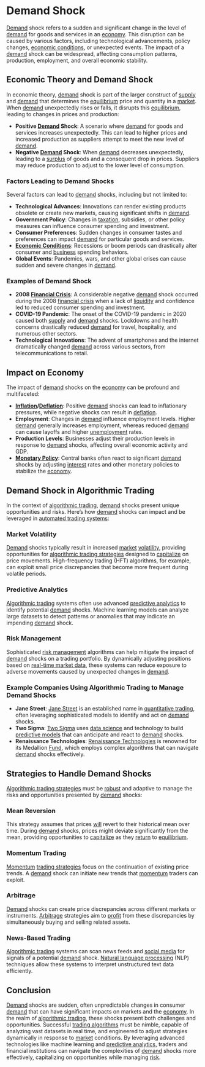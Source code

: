 # Demand Shock

[Demand](../d/demand.md) shock refers to a sudden and significant change in the level of [demand](../d/demand.md) for goods and services in an [economy](../e/economy.md). This disruption can be caused by various factors, including technological advancements, policy changes, [economic conditions](../e/economic_conditions.md), or unexpected events. The impact of a [demand](../d/demand.md) shock can be widespread, affecting consumption patterns, production, employment, and overall economic stability.

## Economic Theory and Demand Shock

In economic theory, [demand](../d/demand.md) shock is part of the larger construct of [supply](../s/supply.md) and [demand](../d/demand.md) that determines the [equilibrium](../e/equilibrium.md) price and quantity in a [market](../m/market.md). When [demand](../d/demand.md) unexpectedly rises or falls, it disrupts this [equilibrium](../e/equilibrium.md), leading to changes in prices and production:

- **Positive [Demand](../d/demand.md) Shock**: A scenario where [demand](../d/demand.md) for goods and services increases unexpectedly. This can lead to higher prices and increased production as suppliers attempt to meet the new level of [demand](../d/demand.md).
- **Negative [Demand](../d/demand.md) Shock**: When [demand](../d/demand.md) decreases unexpectedly, leading to a [surplus](../s/surplus.md) of goods and a consequent drop in prices. Suppliers may reduce production to adjust to the lower level of consumption.

### Factors Leading to Demand Shocks

Several factors can lead to [demand](../d/demand.md) shocks, including but not limited to:

- **Technological Advances**: Innovations can render existing products obsolete or create new markets, causing significant shifts in [demand](../d/demand.md).
- **Government Policy**: Changes in [taxation](../t/taxation.md), subsidies, or other policy measures can influence consumer spending and investment.
- **Consumer Preferences**: Sudden changes in consumer tastes and preferences can impact [demand](../d/demand.md) for particular goods and services.
- **[Economic Conditions](../e/economic_conditions.md)**: Recessions or boom periods can drastically alter consumer and [business](../b/business.md) spending behaviors.
- **Global Events**: Pandemics, wars, and other global crises can cause sudden and severe changes in [demand](../d/demand.md).

### Examples of Demand Shock

- **2008 [Financial Crisis](../f/financial_crisis.md)**: A considerable negative [demand](../d/demand.md) shock occurred during the 2008 [financial crisis](../f/financial_crisis.md) when a lack of [liquidity](../l/liquidity.md) and confidence led to reduced consumer spending and investment.
- **COVID-19 Pandemic**: The onset of the COVID-19 pandemic in 2020 caused both [supply](../s/supply.md) and [demand](../d/demand.md) shocks. Lockdowns and health concerns drastically reduced [demand](../d/demand.md) for travel, hospitality, and numerous other sectors.
- **Technological Innovations**: The advent of smartphones and the internet dramatically changed [demand](../d/demand.md) across various sectors, from telecommunications to retail.

## Impact on Economy

The impact of [demand](../d/demand.md) shocks on the [economy](../e/economy.md) can be profound and multifaceted:

- **[Inflation](../i/inflation.md)/[Deflation](../d/deflation.md)**: Positive [demand](../d/demand.md) shocks can lead to inflationary pressures, while negative shocks can result in [deflation](../d/deflation.md).
- **Employment**: Changes in [demand](../d/demand.md) influence employment levels. Higher [demand](../d/demand.md) generally increases employment, whereas reduced [demand](../d/demand.md) can cause layoffs and higher [unemployment](../u/unemployment.md) rates.
- **Production Levels**: Businesses adjust their production levels in response to [demand](../d/demand.md) shocks, affecting overall economic activity and GDP.
- **[Monetary Policy](../m/monetary_policy.md)**: Central banks often react to significant [demand](../d/demand.md) shocks by adjusting [interest](../i/interest.md) rates and other monetary policies to stabilize the [economy](../e/economy.md).

## Demand Shock in Algorithmic Trading

In the context of [algorithmic trading](../a/accountability.md), [demand](../d/demand.md) shocks present unique opportunities and risks. Here’s how [demand](../d/demand.md) shocks can impact and be leveraged in [automated trading systems](../a/automated_trading_systems.md):

### Market Volatility

[Demand](../d/demand.md) shocks typically result in increased [market](../m/market.md) [volatility](../v/volatility.md), providing opportunities for [algorithmic trading strategies](../a/algorithmic_trading_strategies.md) designed to [capitalize](../c/capitalize.md) on price movements. High-frequency trading (HFT) algorithms, for example, can exploit small price discrepancies that become more frequent during volatile periods.

### Predictive Analytics

[Algorithmic trading](../a/accountability.md) systems often use advanced [predictive analytics](../p/predictive_analytics.md) to identify potential [demand](../d/demand.md) shocks. Machine learning models can analyze large datasets to detect patterns or anomalies that may indicate an impending [demand](../d/demand.md) shock.

### Risk Management

Sophisticated [risk management](../r/risk_management.md) algorithms can help mitigate the impact of [demand](../d/demand.md) shocks on a trading portfolio. By dynamically adjusting positions based on [real-time market data](../r/real-time_market_data.md), these systems can reduce exposure to adverse movements caused by unexpected changes in [demand](../d/demand.md).

### Example Companies Using Algorithmic Trading to Manage Demand Shocks

- **Jane Street**: [Jane Street](https://www.janestreet.com/) is an established name in [quantitative trading](../q/quantitative_trading.md), often leveraging sophisticated models to identify and act on [demand](../d/demand.md) shocks.
- **Two Sigma**: [Two Sigma](https://www.twosigma.com/) uses [data science](../d/data_science_in_trading.md) and technology to build [predictive models](../p/predictive_models_in_trading.md) that can anticipate and react to [demand](../d/demand.md) shocks.
- **Renaissance Technologies**: [Renaissance Technologies](https://www.rentec.com/) is renowned for its Medallion [Fund](../f/fund.md), which employs complex algorithms that can navigate [demand](../d/demand.md) shocks effectively.

## Strategies to Handle Demand Shocks

[Algorithmic trading strategies](../a/algorithmic_trading_strategies.md) must be [robust](../r/robust.md) and adaptive to manage the risks and opportunities presented by [demand](../d/demand.md) shocks:

### Mean Reversion

This strategy assumes that prices [will](../w/will.md) revert to their historical mean over time. During [demand](../d/demand.md) shocks, prices might deviate significantly from the mean, providing opportunities to [capitalize](../c/capitalize.md) as they [return](../r/return.md) to [equilibrium](../e/equilibrium.md).

### Momentum Trading

[Momentum](../m/momentum.md) [trading strategies](../t/trading_strategies.md) focus on the continuation of existing price trends. A [demand](../d/demand.md) shock can initiate new trends that [momentum](../m/momentum.md) traders can exploit.

### Arbitrage

[Demand](../d/demand.md) shocks can create price discrepancies across different markets or instruments. [Arbitrage](../a/arbitrage.md) strategies aim to [profit](../p/profit.md) from these discrepancies by simultaneously buying and selling related assets.

### News-Based Trading

[Algorithmic trading](../a/accountability.md) systems can scan news feeds and [social media](../s/social_media.md) for signals of a potential [demand](../d/demand.md) shock. [Natural language processing](../n/natural_language_processing_(nlp)_in_trading.md) (NLP) techniques allow these systems to interpret unstructured text data efficiently.

## Conclusion

[Demand](../d/demand.md) shocks are sudden, often unpredictable changes in consumer [demand](../d/demand.md) that can have significant impacts on markets and the [economy](../e/economy.md). In the realm of [algorithmic trading](../a/accountability.md), these shocks present both challenges and opportunities. Successful [trading algorithms](../t/trading_algorithms.md) must be nimble, capable of analyzing vast datasets in real time, and engineered to adjust strategies dynamically in response to [market](../m/market.md) conditions. By leveraging advanced technologies like machine learning and [predictive analytics](../p/predictive_analytics.md), traders and financial institutions can navigate the complexities of [demand](../d/demand.md) shocks more effectively, capitalizing on opportunities while managing [risk](../r/risk.md).